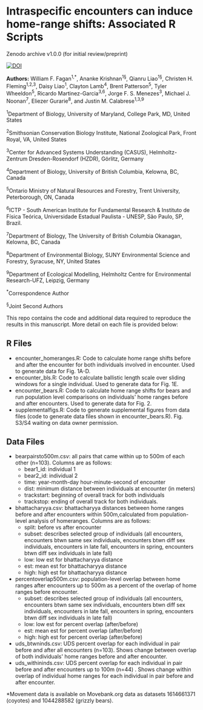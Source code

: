 # Intraspecific encounters can induce home-range shifts: Associated R Scripts

Zenodo archive v1.0.0 (for initial review/preprint)

[![DOI](https://zenodo.org/badge/586006515.svg)](https://zenodo.org/badge/latestdoi/586006515)

<b>Authors:</b> William F. Fagan<sup>1,*</sup>, Ananke Krishnan<sup>1§</sup>, Qianru Liao<sup>1§</sup>, Christen H. Fleming<sup>1,2,3</sup>, Daisy Liao<sup>1</sup>, Clayton Lamb<sup>4</sup>, Brent Patterson<sup>5</sup>, Tyler Wheeldon<sup>5</sup>, Ricardo Martinez-Garcia<sup>3,6</sup>, Jorge F. S. Menezes<sup>3</sup>, Michael J. Noonan<sup>7</sup>, Eliezer Gurarie<sup>8</sup>, and Justin M. Calabrese<sup>1,3,9</sup>

<sup>1</sup>Department of Biology, University of Maryland, College Park, MD, United States

<sup>2</sup>Smithsonian Conservation Biology Institute, National Zoological Park, Front Royal, VA, United States 

<sup>3</sup>Center for Advanced Systems Understanding (CASUS), Helmholtz-Zentrum Dresden-Rosendorf (HZDR), Görlitz, Germany

<sup>4</sup>Department of Biology, University of British Columbia, Kelowna, BC, Canada

<sup>5</sup>Ontario Ministry of Natural Resources and Forestry, Trent University, Peterborough, ON, Canada

<sup>6</sup>ICTP - South American Institute for Fundamental Research & Instituto de Física Teórica, Universidade Estadual Paulista - UNESP, São Paulo, SP, Brazil.

<sup>7</sup>Department of Biology, The University of British Columbia Okanagan, Kelowna, BC, Canada

<sup>8</sup>Department of Environmental Biology, SUNY Environmental Science and Forestry, Syracuse, NY, United States

<sup>9</sup>Department of Ecological Modelling, Helmholtz Centre for Environmental Research-UFZ, Leipzig, Germany


<sup>*</sup>Correspondence Author

<sup>§</sup>Joint Second Authors

This repo contains the code and additional data required to reproduce the results in this manuscript. More detail on each file is provided below:

## R Files
- encounter_homeranges.R: Code to calculate home range shifts before and after the encounter for both individuals involved in encounter. Used to generate data for Fig. 1A-D.
- encounter_bls.R: Code to calculate ballistic length scale over sliding windows for a single individual. Used to generate data for Fig. 1E.
- encounter_bears.R: Code to calculate home range shifts for bears and run population level comparisons on individuals' home ranges before and after encounters. Used to generate data for Fig. 2.
- supplementalfigs.R: Code to generate supplemental figures from data files (code to generate data files shown in encounter_bears.R). Fig. S3/S4 waiting on data owner permission.

## Data Files
- bearpairsto500m.csv: all pairs that came within up to 500m of each other (n=103). Columns are as follows:
  - bear1_id: individual 1
  - bear2_id: individual 2
  - time: year-month-day hour-minute-second of encounter
  - dist: minimum distance between individuals at encounter (in meters)
  - trackstart: beginning of overall track for both individuals
  - trackstop: ending of overall track for both individuals.
- bhattacharyya.csv: bhattacharyya distances between home ranges before and after encounters within 500m,calculated from population-level analysis of homeranges. Columns are as follows:
  - split: before vs after encounter
  - subset: describes selected group of individuals (all encounters, encounters btwn same sex individuals, encounters btwn diff sex individuals, encounters in late fall, encounters in spring, encounters btwn diff sex individuals in late fall)
  - low: low est for bhattacharyya distance
  - est: mean est for bhattacharyya distance
  - high: high est for bhattacharyya distance
- percentoverlap500m.csv: population-level overlap between home ranges after encounters up to 500m as a percent of the overlap of home ranges before encounter. 
  - subset: describes selected group of individuals (all encounters, encounters btwn same sex individuals, encounters btwn diff sex individuals, encounters in late fall, encounters in spring, encounters btwn diff sex individuals in late fall)
  - low: low est for percent overlap (after/before)
  - est: mean est for percent overlap (after/before)
  - high: high est for percent overlap (after/before)
- uds_btwninds.csv: UDS percent overlap for each individual in pair before and after all encounters (n=103). Shows change between overlap of both individuals' home ranges before and after encounter. 
- uds_withininds.csv: UDS percent overlap for each individual in pair before and after encounters up to 100m (n=44) . Shows change within overlap of individual home ranges for each individual in pair before and after encounter.
      
*Movement data is available on Movebank.org data as datasets 1614661371 (coyotes) and 1044288582 (grizzly bears).

      